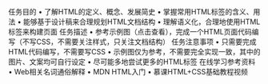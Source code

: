 任务目的
•	了解HTML的定义、概念、发展简史
•	掌握常用HTML标签的含义、用法
•	能够基于设计稿来合理规划HTML文档结构
•	理解语义化，合理地使用HTML标签来构建页面
任务描述
•	参考示例图（点击查看），完成一个HTML页面代码编写（不写CSS，不需要关注样式，只关注文档结构）
任务注意事项
•	只需要完成HTML代码编写，不需要写CSS
•	示例图仅为参考，不需要完全实现一致，其中的图片、文案均可自行设定
•	尽可能多地尝试更多的HTML标签
在线学习参考资料
•	Web相关名词通俗解释
•	MDN HTML入门
•	慕课HTML+CSS基础教程视频
